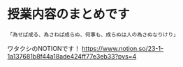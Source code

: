 # 授業内容のまとめです
`「為せば成る、為さねば成らぬ、何事も、成らぬは人の為さぬなりけり」`

ワタクシのNOTIONです！
https://www.notion.so/23-1-1a137681b8f44a18ade424ff77e3eb33?pvs=4
